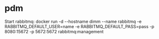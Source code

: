 # pdm

Start rabbitmq:
docker run -d --hostname dimm --name rabbitmq -e RABBITMQ_DEFAULT_USER=name -e RABBITMQ_DEFAULT_PASS=pass -p 8080:15672 -p 5672:5672 rabbitmq:management

